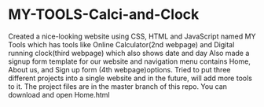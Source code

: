 # MY-TOOLS-Calci-and-Clock
Created a nice-looking website using CSS, HTML and JavaScript named MY Tools which has tools like Online Calculator(2nd webpage) and Digital running clock(third webpage) which also shows date and day Also made a signup form template for our website and navigation menu contains Home, About us, and Sign up form (4th webpage)options. Tried to put three different projects into a single website and in the future, will add more tools to it. 
The project files are in the master branch of this repo. You can download and open Home.html
